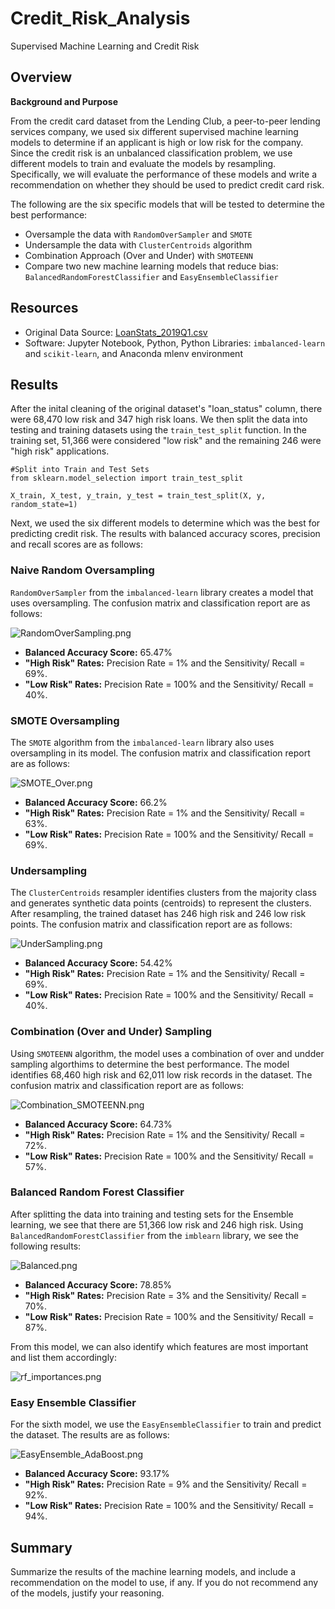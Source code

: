 # Credit_Risk_Analysis
Supervised Machine Learning and Credit Risk

## Overview 
**Background and Purpose**

From the credit card dataset from the Lending Club, a peer-to-peer lending services company, we used six different supervised machine learning models to determine if an applicant is high or low risk for the company. Since the credit risk is an unbalanced classification problem, we use different models to train and evaluate the models by resampling. Specifically, we will evaluate the performance of these models and write a recommendation on whether they should be used to predict credit card risk. 

The following are the six specific models that will be tested to determine the best performance: 

- Oversample the data with ```RandomOverSampler``` and ```SMOTE```
- Undersample the data with ```ClusterCentroids``` algorithm
- Combination Approach (Over and Under) with ```SMOTEENN```
- Compare two new machine learning models that reduce bias: ```BalancedRandomForestClassifier``` and ```EasyEnsembleClassifier```



## Resources 
- Original Data Source: [LoanStats_2019Q1.csv](https://github.com/meghanhkoon/Credit_Risk_Analysis/blob/main/Resources/LoanStats_2019Q1.csv)
- Software: Jupyter Notebook, Python, Python Libraries: ```imbalanced-learn``` and ```scikit-learn```, and Anaconda mlenv environment


## Results
After the inital cleaning of the original dataset's "loan_status" column, there were 68,470 low risk and 347 high risk loans. We then split the data into testing and training datasets using the ```train_test_split``` function. In the training set, 51,366 were considered "low risk" and the remaining 246 were "high risk" applications.
```
#Split into Train and Test Sets 
from sklearn.model_selection import train_test_split

X_train, X_test, y_train, y_test = train_test_split(X, y, random_state=1)
```
Next, we used the six different models to determine which was the best for predicting credit risk. The results with balanced accuracy scores, precision and recall scores are as follows:

### Naive Random Oversampling
```RandomOverSampler``` from the ```imbalanced-learn``` library creates a model that uses oversampling. The confusion matrix and classification report are as follows: 

![RandomOverSampling.png](Images/RandomOverSampling.png) 

- **Balanced Accuracy Score:** 65.47% 
- **"High Risk" Rates:** Precision Rate = 1% and the Sensitivity/ Recall = 69%. 
- **"Low Risk" Rates:** Precision Rate = 100% and the Sensitivity/ Recall = 40%.


### SMOTE Oversampling
The ```SMOTE``` algorithm from the ```imbalanced-learn``` library also uses oversampling in its model. The confusion matrix and classification report are as follows: 

![SMOTE_Over.png](Images/SMOTE_Over.png)

- **Balanced Accuracy Score:** 66.2% 
- **"High Risk" Rates:** Precision Rate = 1% and the Sensitivity/ Recall = 63%. 
- **"Low Risk" Rates:** Precision Rate = 100% and the Sensitivity/ Recall = 69%.


### Undersampling
The ```ClusterCentroids``` resampler identifies clusters from the majority class and generates synthetic data points (centroids) to represent the clusters. After resampling, the trained dataset has 246 high risk and 246 low risk points. The confusion matrix and classification report are as follows: 

![UnderSampling.png](Images/UnderSampling.png)

- **Balanced Accuracy Score:** 54.42%
- **"High Risk" Rates:** Precision Rate = 1% and the Sensitivity/ Recall = 69%. 
- **"Low Risk" Rates:** Precision Rate = 100% and the Sensitivity/ Recall = 40%.


### Combination (Over and Under) Sampling
Using ```SMOTEENN``` algorithm, the model uses a combination of over and undder sampling algorthims to determine the best performance. The model identifies 68,460 high risk and 62,011 low risk records in the dataset. The confusion matrix and classification report are as follows: 

![Combination_SMOTEENN.png](Images/Combination_SMOTEENN.png)

- **Balanced Accuracy Score:** 64.73%
- **"High Risk" Rates:** Precision Rate = 1% and the Sensitivity/ Recall = 72%. 
- **"Low Risk" Rates:** Precision Rate = 100% and the Sensitivity/ Recall = 57%.


### Balanced Random Forest Classifier
After splitting the data into training and testing sets for the Ensemble learning, we see that there are 51,366 low risk and 246 high risk. Using ```BalancedRandomForestClassifier``` from the ```imblearn``` library, we see the following results: 

![Balanced.png](Images/Balanced.png)

- **Balanced Accuracy Score:** 78.85%
- **"High Risk" Rates:** Precision Rate = 3% and the Sensitivity/ Recall = 70%. 
- **"Low Risk" Rates:** Precision Rate = 100% and the Sensitivity/ Recall = 87%.

From this model, we can also identify which features are most important and list them accordingly: 

![rf_importances.png](Images/rf_importances.png)



### Easy Ensemble Classifier 
For the sixth model, we use the ```EasyEnsembleClassifier``` to train and predict the dataset. The results are as follows: 

![EasyEnsemble_AdaBoost.png](Images/EasyEnsemble_AdaBoost.png)

- **Balanced Accuracy Score:** 93.17%
- **"High Risk" Rates:** Precision Rate = 9% and the Sensitivity/ Recall = 92%. 
- **"Low Risk" Rates:** Precision Rate = 100% and the Sensitivity/ Recall = 94%.


## Summary 
Summarize the results of the machine learning models, and include a recommendation on the model to use, if any. If you do not recommend any of the models, justify your reasoning.
